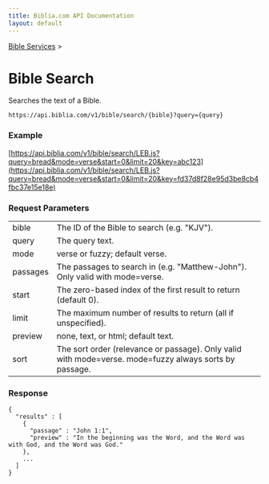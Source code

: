 ```yaml
---
title: Biblia.com API Documentation
layout: default
---
```

[Bible Services](Bible_Services) >

# Bible Search

Searches the text of a Bible.

```
https://api.biblia.com/v1/bible/search/{bible}?query={query}
```

### Example

[https://api.biblia.com/v1/bible/search/LEB.js?query=bread&mode=verse&start=0&limit=20&key=abc123](https://api.biblia.com/v1/bible/search/LEB.js?query=bread&mode=verse&start=0&limit=20&key=fd37d8f28e95d3be8cb4fbc37e15e18e)

### Request Parameters

<table>
<tr><td> bible </td><td> The ID of the Bible to search (e.g. "KJV"). </td></tr>
<tr><td> query </td><td> The query text. </td></tr>
<tr><td> mode </td><td> verse or fuzzy; default verse. </td></tr>
<tr><td> passages </td><td> The passages to search in (e.g. "Matthew-John"). Only valid with mode=verse. </td></tr>
<tr><td> start </td><td> The zero-based index of the first result to return (default 0). </td></tr>
<tr><td> limit </td><td> The maximum number of results to return (all if unspecified). </td></tr>
<tr><td> preview </td><td> none, text, or html; default text. </td></tr>
<tr><td> sort </td><td> The sort order (relevance or passage). Only valid with mode=verse. mode=fuzzy always sorts by passage. </td></tr>
</table>

### Response

```
{
  "results" : [
    {
      "passage" : "John 1:1",
      "preview" : "In the beginning was the Word, and the Word was with God, and the Word was God."
    },
    ...
  ]
}
```
